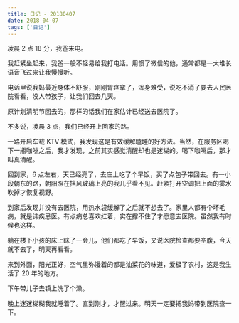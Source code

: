 ```yaml
---
title: 日记 - 20180407
date: 2018-04-07
tags: ['日记']
---
```


凌晨 2 点 18 分，我爸来电。

我赶紧坐起来，我爸一般不轻易给我打电话。用惯了微信的他，通常都是一大堆长语音飞过来让我慢慢听。

电话里说我妈最近身体不舒服，刚刚胃痉挛了，浑身难受，说吃不消了要去人民医院看看，没人带孩子，让我们回去几天。

原计划清明节回去的，那样的话我们在家估计已经送去医院了。

不多说，凌晨 3 点，我们已经开上回家的路。

一路开启车载 KTV 模式，我发现这是有效缓解瞌睡的好方法。当然，在服务区喝下一瓶咖啡之后，我才发现，之前其实感觉清醒却也是迷糊的。喝下咖啡后，那才叫真清醒。

回到家，6 点左右，天已经亮了，去庄上吃了个早饭，买了点包子带回去。有一小段朝东的路，朝阳照在挡风玻璃上亮的我几乎看不见。赶紧打开空调把上面的雾水吹掉才恢复视野。

到家后发现并没有去医院，用热水袋缓解了之后就不想去了。家里人都有个坏毛病，就是讳疾忌医。有点病总喜欢扛着，实在撑不住了才愿意去医院。虽然我有时候也这样。

躺在楼下小孩的床上眯了一会儿，他们都吃了早饭，又说医院检查都要空腹，今天就不去了，明天再看看。

来到外面，阳光正好，空气里弥漫着的都是油菜花的味道，爱极了农村，这是我生活了 20 年的地方。

下午带儿子去镇上洗了个澡。

晚上迷迷糊糊我就睡着了。直到刚才，才醒过来。明天一定要把我妈带到医院查一下。
